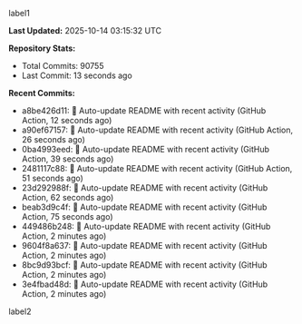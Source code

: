 
label1 
<!-- ACTIVITY_START -->
**Last Updated:** 2025-10-14 03:15:32 UTC

**Repository Stats:**
- Total Commits: 90755
- Last Commit: 13 seconds ago

**Recent Commits:**
- a8be426d11: 🤖 Auto-update README with recent activity (GitHub Action, 12 seconds ago)
- a90ef67157: 🤖 Auto-update README with recent activity (GitHub Action, 26 seconds ago)
- 0ba4993eed: 🤖 Auto-update README with recent activity (GitHub Action, 39 seconds ago)
- 2481117c88: 🤖 Auto-update README with recent activity (GitHub Action, 51 seconds ago)
- 23d292988f: 🤖 Auto-update README with recent activity (GitHub Action, 62 seconds ago)
- beab3d9c4f: 🤖 Auto-update README with recent activity (GitHub Action, 75 seconds ago)
- 449486b248: 🤖 Auto-update README with recent activity (GitHub Action, 2 minutes ago)
- 9604f8a637: 🤖 Auto-update README with recent activity (GitHub Action, 2 minutes ago)
- 8bc9d93bcf: 🤖 Auto-update README with recent activity (GitHub Action, 2 minutes ago)
- 3e4fbad48d: 🤖 Auto-update README with recent activity (GitHub Action, 2 minutes ago)
<!-- ACTIVITY_END -->

label2
